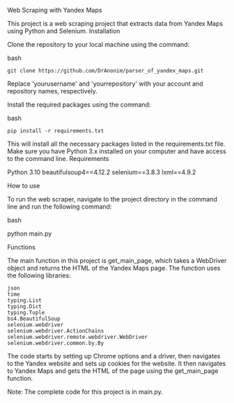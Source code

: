 Web Scraping with Yandex Maps

This project is a web scraping project that extracts data from Yandex Maps using Python and Selenium.
Installation

Clone the repository to your local machine using the command:

bash

    git clone https://github.com/DrAnonim/parser_of_yandex_maps.git

Replace 'yourusername' and 'yourrepository' with your account and repository names, respectively.

Install the required packages using the command:

bash

    pip install -r requirements.txt

This will install all the necessary packages listed in the requirements.txt file. 
Make sure you have Python 3.x installed on your computer and have access to the command line.
Requirements

Python 3.10
beautifulsoup4==4.12.2
selenium==3.8.3
lxml==4.9.2

How to use

To run the web scraper, navigate to the project directory in the command line and run the following command:

bash

python main.py

Functions

The main function in this project is get_main_page, 
which takes a WebDriver object and returns the HTML of the Yandex Maps page. 
The function uses the following libraries:

    json
    time
    typing.List
    typing.Dict
    typing.Tuple
    bs4.BeautifulSoup
    selenium.webdriver
    selenium.webdriver.ActionChains
    selenium.webdriver.remote.webdriver.WebDriver
    selenium.webdriver.common.by.By

The code starts by setting up Chrome options and a driver, 
then navigates to the Yandex website and sets up cookies for the website. 
It then navigates to Yandex Maps and gets the HTML of the page using the get_main_page function.

Note: The complete code for this project is in main.py.